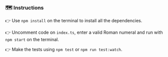 ### 🗺 Instructions

👉 Use `npm install` on the terminal to install all the dependencies.

👉 Uncomment code on `index.ts`, enter a valid Roman numeral and run with `npm start` on the terminal.

👉 Make the tests using `npm test` or `npm run test:watch`.

